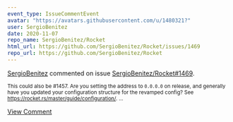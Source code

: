 ```yaml
---
event_type: IssueCommentEvent
avatar: "https://avatars.githubusercontent.com/u/1480321?"
user: SergioBenitez
date: 2020-11-07
repo_name: SergioBenitez/Rocket
html_url: https://github.com/SergioBenitez/Rocket/issues/1469
repo_url: https://github.com/SergioBenitez/Rocket
---
```


<a href='https://github.com/SergioBenitez' target='_blank'>SergioBenitez</a> commented on issue <a href='https://github.com/SergioBenitez/Rocket/issues/1469' target='_blank'>SergioBenitez/Rocket#1469</a>.

<small>This could also be #1457. Are you setting the address to `0.0.0.0` on release, and generally have you updated your configuration structure for the revamped config? See https://rocket.rs/master/guide/configuration/. ...</small>

<a href='https://github.com/SergioBenitez/Rocket/issues/1469' target='_blank'>View Comment</a>